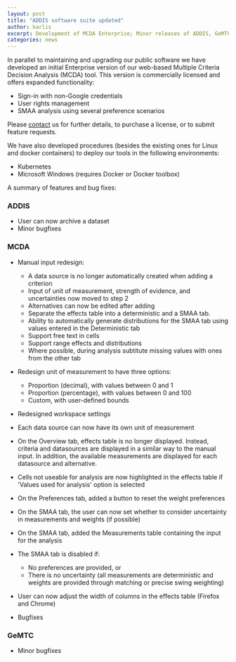 ```yaml
---
layout: post
title: "ADDIS software suite updated"
author: karlis
excerpt: Development of MCDA Enterprise; Minor releases of ADDIS, GeMTC, and MCDA; Deployment on Kubernetes cluster
categories: news
---
```


In parallel to maintaining and upgrading our public software we have developed an initial Enterprise version of our web-based Multiple Criteria Decision Analysis (MCDA) tool. This version is commercially licensed and offers expanded functionality:

- Sign-in with non-Google credentials
- User rights management
- SMAA analysis using several preference scenarios

Please [contact](http://drugis.org/contact) us for further details, to purchase a license, or to submit feature requests.

We have also developed procedures (besides the existing ones for Linux and docker containers) to deploy our tools in the following environments:

- Kubernetes
- Microsoft Windows (requires Docker or Docker toolbox)

A summary of features and bug fixes:

### ADDIS

- User can now archive a dataset
- Minor bugfixes

### MCDA

- Manual input redesign:
  - A data source is no longer automatically created when adding a criterion
  - Input of unit of measurement, strength of evidence, and uncertainties now moved to step 2
  - Alternatives can now be edited after adding
  - Separate the effects table into a deterministic and a SMAA tab.
  - Ability to automatically generate distributions for the SMAA tab using values entered in the Deterministic tab
  - Support free text in cells
  - Support range effects and distributions
  - Where possible, during analysis subtitute missing values with ones from the other tab  
- Redesign unit of measurement to have three options:
  - Proportion (decimal), with values between 0 and 1
  - Proportion (percentage), with values between 0 and 100
  - Custom, with user-defined bounds
- Redesigned workspace settings
- Each data source can now have its own unit of measurement
- On the Overview tab, effects table is no longer displayed. Instead, criteria and datasources are displayed in a similar way to the manual input. In addition, the available measurements are displayed for each datasource and alternative.
- Cells not useable for analysis are now highlighted in the effects table if 'Values used for analysis' option is selected
- On the Preferences tab, added a button to reset the weight preferences
- On the SMAA tab, the user can now set whether to consider uncertainty in measurements and weights (if possible)
- On the SMAA tab, added the Measurements table containing the input for the analysis
- The SMAA tab is disabled if:
  - No preferences are provided, or
  - There is no uncertainty (all measurements are deterministic and weights are provided through matching or precise swing weighting)

- User can now adjust the width of columns in the effects table (Firefox and Chrome)
- Bugfixes

### GeMTC

- Minor bugfixes
